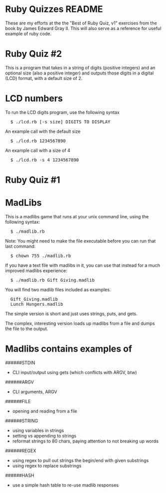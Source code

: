 Ruby Quizzes README
=======
These are my efforts at the the "Best of Ruby Quiz, v1" exercises from the book by James Edward Gray II. This will also serve as a reference for useful example of ruby code.


Ruby Quiz #2
======
This is a program that takes in a string of digits (positive integers) and an optional size (also a positive integer) and outputs those digits in a digital (LCD) format, with a default size of 2.

LCD numbers
=====

To run the LCD digits program, use the following syntax
<pre>
  $ ./lcd.rb [-s size] DIGITS_TO_DISPLAY
</pre>

An example call with the default size
<pre>
  $ ./lcd.rb 1234567890
</pre>

An example call with a size of 4
<pre>
  $ ./lcd.rb -s 4 1234567890
</pre>


Ruby Quiz #1
======

MadLibs
=====

This is a madlibs game that runs at your unix command line, using the following syntax:
<pre>
  $ ./madlib.rb
</pre>

Note: You might need to make the file executable before you can run that last command:
<pre>
  $ chown 755 ./madlib.rb
</pre>

If you have a text file with madlibs in it, you can use that instead for a much improved madlibs experience:
<pre>
  $ ./madlib.rb Gift_Giving.madlib
</pre>

You will find two madlib files included as examples.
<pre>
  Gift_Giving.madlib
  Lunch_Hungers.madlib
</pre>

The simple version is short and just uses strings, puts, and gets.

The complex, interesting version loads up madlibs from a file and dumps the file to the output.


Madlibs contains examples of
=======

######STDIN
- CLI input/output using gets (which conflicts with ARGV, btw)

######ARGV
- CLI arguments, ARGV

######FILE
- opening and reading from a file

######STRING
- using variables in strings
- setting vs appending to strings
- reformat strings to 80 chars, paying attention to not breaking up words

######REGEX
- using regex to pull out strings the begin/end with given substrings
- using regex to replace substrings

######HASH
- use a simple hash table to re-use madlib responses
